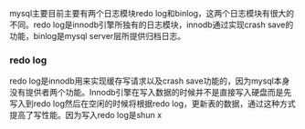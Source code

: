 mysql主要目前主要有两个日志模块redo log和binlog，这两个日志模块有很大的不同。redo log是innodb引擎所独有的日志模块，innodb通过实现crash save的功能，binlog是mysql server层所提供归档日志。
### redo log
 redo log是innodb用来实现缓存写请求以及crash save功能的，因为mysql本身没有提供者两个功能。Innodb引擎在写入数据的时候并不是直接写入硬盘而是先写入到redo log然后在空闲的时候将根据redo log，更新表的数据，通过这种方式提高了写性能。因为写入redo log是shun x
<!--stackedit_data:
eyJoaXN0b3J5IjpbLTE2NDczMzc3NTcsMTIzMDU2MTc0NF19
-->